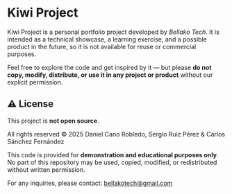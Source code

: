 # Kiwi Project

Kiwi Project is a personal portfolio project developed by *Bellako Tech*. It is intended as a technical showcase, a learning exercise, and a possible product in the future, so it is not available for reuse or commercial purposes.

Feel free to explore the code and get inspired by it — but please **do not copy, modify, distribute, or use it in any project or product** without our explicit permission.

## ⚠️ License

This project is **not open source**.

All rights reserved © 2025 Daniel Cano Robledo, Sergio Ruiz Pérez & Carlos Sánchez Fernández

This code is provided for **demonstration and educational purposes only**.  
No part of this repository may be used, copied, modified, or redistributed without written permission.

For any inquiries, please contact: bellakotech@gmail.com

